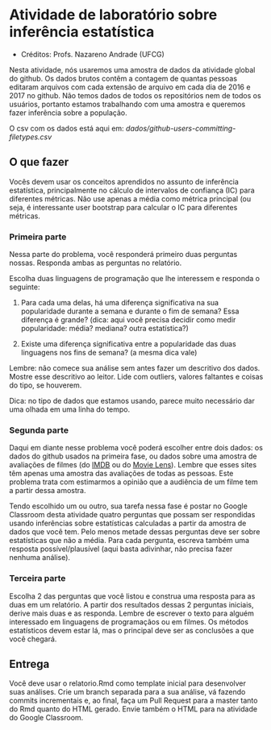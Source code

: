 # Atividade de laboratório sobre inferência estatística

- Créditos: Profs. Nazareno Andrade (UFCG)

Nesta atividade, nós usaremos uma amostra de dados da atividade global do github. Os dados brutos contêm a contagem de quantas pessoas editaram arquivos com cada extensão de arquivo em cada dia de 2016 e 2017 no github. Não temos dados de todos os repositórios nem de todos os usuários, portanto estamos trabalhando com uma amostra e queremos fazer inferência sobre a população.

O csv com os dados está aqui em: _dados/github-users-committing-filetypes.csv_

## O que fazer

Vocês devem usar os conceitos aprendidos no assunto de inferência estatística, principalmente no cálculo de intervalos de confiança (IC) para diferentes métricas. Não use apenas a média como métrica principal (ou seja, é interessante user bootstrap para calcular o IC para diferentes métricas. 


### Primeira parte

Nessa parte do problema, você responderá primeiro duas perguntas nossas. Responda ambas as perguntas no relatório.

Escolha duas linguagens de programação que lhe interessem e responda o seguinte:

1. Para cada uma delas, há uma diferença significativa na sua popularidade durante a semana e durante o fim de semana? Essa diferença é grande? (dica: aqui você precisa decidir como medir popularidade: média? mediana? outra estatística?)

2. Existe uma diferença significativa entre a popularidade das duas linguagens nos fins de semana? (a mesma dica vale)

Lembre: não comece sua análise sem antes fazer um descritivo dos dados. Mostre esse descritivo ao leitor. Lide com outliers, valores faltantes e coisas do tipo, se houverem.

Dica: no tipo de dados que estamos usando, parece muito necessário dar uma olhada em uma linha do tempo.

### Segunda parte

Daqui em diante nesse problema você poderá escolher entre dois dados: os dados do github usados na primeira fase, ou dados sobre uma amostra de avaliações de filmes (do [IMDB](https://datasets.imdbws.com/) ou do [Movie Lens](http://grouplens.org/datasets/movielens/latest/Links)). Lembre que esses sites têm apenas uma amostra das avaliações de todas as pessoas. Este problema trata com estimarmos a opinião que a audiência de um filme tem a partir dessa amostra.

Tendo escolhido um ou outro, sua tarefa nessa fase é postar no Google Classroom desta atividade quatro perguntas que possam ser respondidas usando inferências sobre estatísticas calculadas a partir da amostra de dados que você tem. Pelo menos metade dessas perguntas deve ser sobre estatísticas que não a média. Para cada pergunta, escreva também uma resposta possível/plausível (aqui basta adivinhar, não precisa fazer nenhuma análise).


### Terceira parte

Escolha 2 das perguntas que você listou e construa uma resposta para as duas em um relatório. A partir dos resultados dessas 2 perguntas iniciais, derive mais duas e as responda. Lembre de escrever o texto para alguém interessado em linguagens de programaçãos ou em filmes. Os métodos estatísticos devem estar lá, mas o principal deve ser as conclusões a que você chegará.


## Entrega

Você deve usar o relatorio.Rmd como template inicial para desenvolver suas análises. Crie um branch separada para a sua análise, vá fazendo commits incrementais e, ao final, faça um Pull Request para a master tanto do Rmd quanto do HTML gerado. Envie também o HTML para na atividade do Google Classroom.

